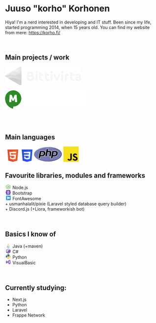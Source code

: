 # Juuso "korho" Korhonen
Hiya! I'm a nerd interested in developing and IT stuff. Been since my life, started programming 2014, when 15 years old. You can find my website from mere: https://korho.fi/

<br>

## Main projects / work
[<img src="assets/bittivirta.svg" height=60>](https://bittivirta.fi/)

[<img src="assets/minespeak.png" height=60>](https://minespeak.fi/)

<br>
<br>

## Main languages
<img src="assets/html.svg" height=50>
<img src="assets/css.svg" height=50>
<img src="assets/php.svg" height=50>
<img src="assets/javascript.svg" height=50>
 
<br>

## Favourite libraries, modules and frameworks
<ul style="list-style-type:none;padding:0">
    <li><img src="assets/node.svg" height=15 style="min-width:20px;object-fit:scale-down;"> Node.js</li>
    <li><img src="assets/bootstrap.svg" height=15 style="min-width:20px;object-fit:scale-down;"> Bootstrap</li>
    <li><img src="assets/fontawesome.svg" height=15 style="min-width:20px;object-fit:scale-down;"> FontAwesome</li>
    <li>+ usmanhalalit/pixie (Laravel styled database query builder)</li>
    <li>+ Discord.js (+Liora, frameworkish bot)</li>
</ul>

<br>

## Basics I know of
<ul style="list-style-type:none;padding:0">
    <li><img src="assets/java.svg" height=15 style="min-width:20px;object-fit:scale-down;"> Java (+maven)</li>
    <li><img src="assets/csharp.svg" height=15 style="min-width:20px;object-fit:scale-down;"> C#</li>
    <li><img src="assets/python.svg" height=15 style="min-width:20px;object-fit:scale-down;"> Python</li>
    <li><img src="assets/vs.svg" height=15 style="min-width:20px;object-fit:scale-down;"> VisualBasic</li>
</ul>

<br>

## Currently studying:
- Next.js
- Python
- Laravel
- Frappe Network
